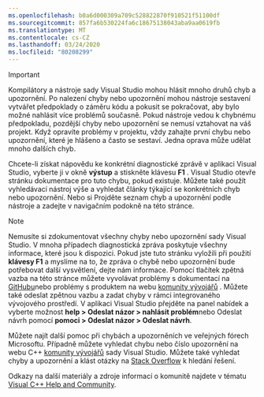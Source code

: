 ```yaml
---
ms.openlocfilehash: b0a6d000309a709c528822870f910521f51100df
ms.sourcegitcommit: 857fa6b530224fa6c18675138043aba9aa0619fb
ms.translationtype: MT
ms.contentlocale: cs-CZ
ms.lasthandoff: 03/24/2020
ms.locfileid: "80208299"
---
```

> [!IMPORTANT]
> Kompilátory a nástroje sady Visual Studio mohou hlásit mnoho druhů chyb a upozornění. Po nalezení chyby nebo upozornění mohou nástroje sestavení vytvářet předpoklady o záměru kódu a pokusit se pokračovat, aby bylo možné nahlásit více problémů současně. Pokud nástroje vedou k chybnému předpokladu, pozdější chyby nebo upozornění se nemusí vztahovat na váš projekt. Když opravíte problémy v projektu, vždy zahajte první chybu nebo upozornění, které je hlášeno a často se sestaví. Jedna oprava může udělat mnoho dalších chyb.

Chcete-li získat nápovědu ke konkrétní diagnostické zprávě v aplikaci Visual Studio, vyberte ji v okně **výstup** a stiskněte klávesu **F1** . Visual Studio otevře stránku dokumentace pro tuto chybu, pokud existuje. Můžete také použít vyhledávací nástroj výše a vyhledat články týkající se konkrétních chyb nebo upozornění. Nebo si Projděte seznam chyb a upozornění podle nástroje a zadejte v navigačním podokně na této stránce.

> [!NOTE]
> Nemusíte si zdokumentovat všechny chyby nebo upozornění sady Visual Studio. V mnoha případech diagnostická zpráva poskytuje všechny informace, které jsou k dispozici. Pokud jste tuto stránku vyložili při použití **klávesy F1** a myslíme na to, že zpráva o chybě nebo upozornění bude potřebovat další vysvětlení, dejte nám informace. Pomocí tlačítek zpětná vazba na této stránce můžete vyvolávat problémy s dokumentací na [GitHubu](https://github.com/MicrosoftDocs/cpp-docs/issues)nebo problémy s produktem na webu [komunity vývojářů](https://developercommunity.visualstudio.com/spaces/8/index.html) . Můžete také odeslat zpětnou vazbu a zadat chyby v rámci integrovaného vývojového prostředí. V aplikaci Visual Studio přejděte na panel nabídek a vyberte možnost **help > Odeslat názor > nahlásit problém**nebo Odeslat návrh pomocí **pomoci > Odeslat názor > Odeslat návrh**.

Můžete najít další pomoc při chybách a upozorněních ve veřejných fórech Microsoftu. Případně můžete vyhledat chybu nebo číslo upozornění na webu C++ [komunity vývojářů](https://developercommunity.visualstudio.com/spaces/8/index.html) sady Visual Studio. Můžete také vyhledat chyby a upozornění a klást otázky na [Stack Overflow](https://stackoverflow.com/) k hledání řešení.

Odkazy na další materiály a zdroje informací o komunitě najdete v tématu [Visual C++ Help and Community](../../overview/visual-cpp-help-and-community.md).
